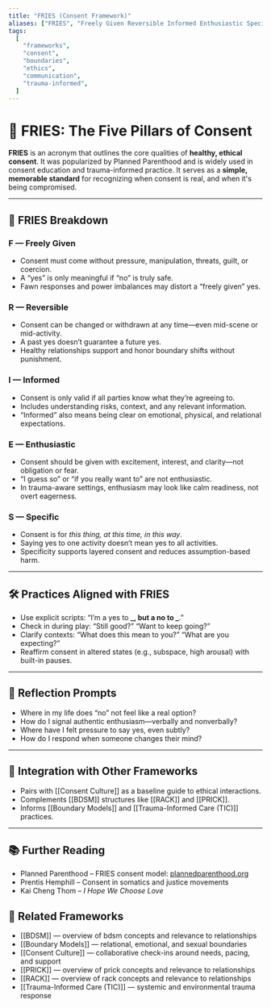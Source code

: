 ```yaml
---
title: "FRIES (Consent Framework)"
aliases: ["FRIES", "Freely Given Reversible Informed Enthusiastic Specific"]
tags:
  [
    "frameworks",
    "consent",
    "boundaries",
    "ethics",
    "communication",
    "trauma-informed",
  ]
---
```


<!-- @format -->

# 🍟 FRIES: The Five Pillars of Consent

**FRIES** is an acronym that outlines the core qualities of **healthy, ethical consent**. It was popularized by Planned Parenthood and is widely used in consent education and trauma-informed practice. It serves as a **simple, memorable standard** for recognizing when consent is real, and when it's being compromised.

---

## 🔑 FRIES Breakdown

### **F — Freely Given**

- Consent must come without pressure, manipulation, threats, guilt, or coercion.
- A “yes” is only meaningful if “no” is truly safe.
- Fawn responses and power imbalances may distort a “freely given” yes.

### **R — Reversible**

- Consent can be changed or withdrawn at any time—even mid-scene or mid-activity.
- A past yes doesn’t guarantee a future yes.
- Healthy relationships support and honor boundary shifts without punishment.

### **I — Informed**

- Consent is only valid if all parties know what they’re agreeing to.
- Includes understanding risks, context, and any relevant information.
- “Informed” also means being clear on emotional, physical, and relational expectations.

### **E — Enthusiastic**

- Consent should be given with excitement, interest, and clarity—not obligation or fear.
- “I guess so” or “if you really want to” are not enthusiastic.
- In trauma-aware settings, enthusiasm may look like calm readiness, not overt eagerness.

### **S — Specific**

- Consent is for _this thing, at this time, in this way_.
- Saying yes to one activity doesn’t mean yes to all activities.
- Specificity supports layered consent and reduces assumption-based harm.

---

## 🛠 Practices Aligned with FRIES

- Use explicit scripts: “I’m a yes to **_, but a no to _**.”
- Check in during play: “Still good?” “Want to keep going?”
- Clarify contexts: “What does this mean to you?” “What are you expecting?”
- Reaffirm consent in altered states (e.g., subspace, high arousal) with built-in pauses.

---

## 💬 Reflection Prompts

- Where in my life does “no” not feel like a real option?
- How do I signal authentic enthusiasm—verbally and nonverbally?
- Where have I felt pressure to say yes, even subtly?
- How do I respond when someone changes their mind?

---

## 🔄 Integration with Other Frameworks

- Pairs with [[Consent Culture]] as a baseline guide to ethical interactions.
- Complements [[BDSM]] structures like [[RACK]] and [[PRICK]].
- Informs [[Boundary Models]] and [[Trauma-Informed Care (TIC)]] practices.

---

## 📚 Further Reading

- Planned Parenthood – FRIES consent model: [plannedparenthood.org](https://www.plannedparenthood.org)
- Prentis Hemphill – Consent in somatics and justice movements
- Kai Cheng Thom – _I Hope We Choose Love_

## 🔗 Related Frameworks

- [[BDSM]] — overview of bdsm concepts and relevance to relationships
- [[Boundary Models]] — relational, emotional, and sexual boundaries
- [[Consent Culture]] — collaborative check-ins around needs, pacing, and support
- [[PRICK]] — overview of prick concepts and relevance to relationships
- [[RACK]] — overview of rack concepts and relevance to relationships
- [[Trauma-Informed Care (TIC)]] — systemic and environmental trauma response
